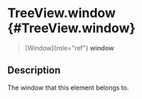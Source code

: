 TreeView.window {#TreeView.window}
===============

> [Window]{role="ref"} **window**

Description
-----------

The window that this element belongs to.
